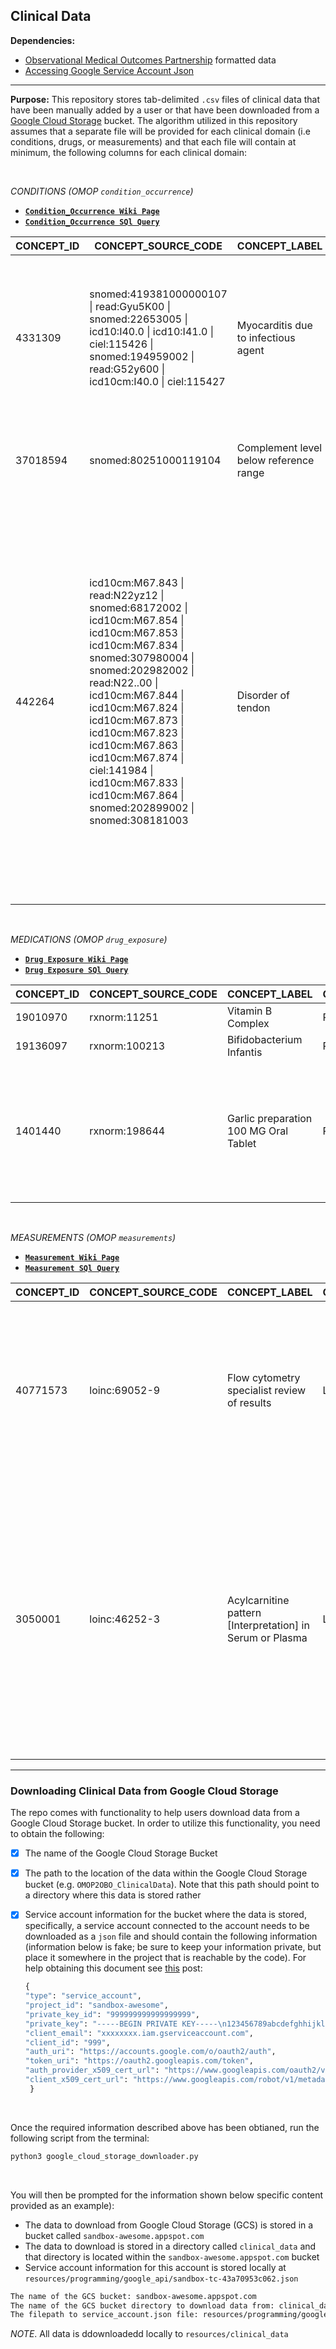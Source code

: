 
## Clinical Data

**Dependencies:**  
- [Observational Medical Outcomes Partnership](https://www.ohdsi.org/data-standardization/the-common-data-model/) formatted data  
- [Accessing Google Service Account Json](https://stackoverflow.com/questions/46287267/how-can-i-get-the-file-service-account-json-for-google-translate-api)  

***

**Purpose:** This repository stores tab-delimited `.csv` files of clinical data that have been manually added by a user or that have been downloaded from a [Google Cloud Storage](https://cloud.google.com/storage) bucket. The algorithm utilized in this repository assumes that a separate file will be provided for each clinical domain (i.e conditions, drugs, or measurements) and that each file will contain at minimum, the following columns for each clinical domain:  
 
<br>

 _CONDITIONS (OMOP `condition_occurrence`)_  
   - **[`Condition_Occurrence Wiki Page`](https://github.com/callahantiff/OMOP2OBO/wiki/Conditions)**  
  - **[`Condition_Occurrence SQl Query`](https://gist.github.com/callahantiff/7b84c1bc063ad162bf5bdf5e578d402f/raw/2c002478192ba376b608bbcb638ce5960a4338a7/OMOPConcepts_ConditionOccurrence.sql)** 
 
CONCEPT_ID | CONCEPT_SOURCE_CODE | CONCEPT_LABEL | CONCEPT_SOURCE_LABEL | CONCEPT_VOCAB | CONCEPT_VOCAB_VERSION | CONCEPT_SYNONYM | ANCESTOR_CONCEPT_ID | ANCESTOR_SOURCE_CODE | ANCESTOR_LABEL | ANCESTOR_VOCAB | ANCESTOR_VOCAB_VERSION
-- | -- | -- | -- | -- | -- | -- | -- | -- | -- | -- | --
4331309 | snomed:419381000000107 \| read:Gyu5K00 \| snomed:22653005 \| icd10:I40.0 \| icd10:I41.0 \| ciel:115426 \| snomed:194959002 \| read:G52y600 \| icd10cm:I40.0 \| ciel:115427 | Myocarditis due to infectious agent | [X]Myocarditis in other infectious and parasitic diseases classified elsewhere \| Infective myocarditis \| Infective Myocarditis \| Myocarditis due to Infectious Agent \| Myocarditis due to infectious agent \| Septic myocarditis NOS \| Myocarditis in bacterial diseases classified elsewhere | Read \| ICD10 \| CIEL \| SNOMED \| ICD10CM | NHS READV2 21.0.0 20160401000001 + DATAMIGRATION_25.0.0_20180403000001 \| 2016 Release \| ICD10CM FY2018 code descriptions \| Openmrs 1.11.0 20150227 \| SnomedCT Release 20180131 | Myocarditis due to infectious agent \| Infective myocarditis \| Myocarditis due to infectious agent (disorder) | 4027384 \| 4027255 \| 4178818 | snomed:128139000 \| snomed:128599005 \| snomed:251052000 | Arthropod-borne disease \| Inflammatory disorder of mediastinum \| Finding by site | MedDRA \| SNOMED | MedDRA version 19.1 \| SnomedCT Release 20180131
37018594 | snomed:80251000119104 | Complement level below reference range | Complement level below reference range | SNOMED | SnomedCT Release 20180131 | Complement level below reference range \| Complement level below reference range (finding) | 36402192 \| 36313966 \| 36303153 | meddra:10061253 \| snomed:404684003 \| meddra:10027428 | Evaluation finding \| Metabolic disorders NEC \| Measurement finding below reference range | MedDRA \| SNOMED | MedDRA version 19.1 \| SnomedCT Release 20180131
442264 | icd10cm:M67.843 \| read:N22yz12 \| snomed:68172002 \| icd10cm:M67.854 \| icd10cm:M67.853 \| icd10cm:M67.834 \| snomed:307980004 \| snomed:202982002 \| read:N22..00 \| icd10cm:M67.844 \| icd10cm:M67.824 \| icd10cm:M67.873 \| icd10cm:M67.823 \| icd10cm:M67.863 \| icd10cm:M67.874 \| ciel:141984 \| icd10cm:M67.833 \| icd10cm:M67.864 \| snomed:202899002 \| snomed:308181003 | Disorder of tendon | Other specified disorders of tendon, right hand \| Other specified disorders of tendon, right elbow \| Other specified disorders of tendon, left hip \| Other specified disorders of tendon, right hip \| Other specified disorders of tendon, left ankle and foot \| Other disorders of the synovium, tendon and bursa \| Other specified disorders of tendon, right wrist \| Other tendon disorder NOS \| Other specified disorders of tendon, left elbow \| Other specified disorders of tendon, right ankle and foot \| Disorder of tendon \| Other specified disorders of tendon, right knee \| Other specified disorders of tendon, left wrist \| Tendon disorder \| Calcification of tendon NOS \| Disorder of Tendon \| Other specified disorders of tendon, left knee \| Other specified disorders of tendon, left hand | ICD10CM \| Read \| SNOMED \| CIEL | ICD10CM FY2018 code descriptions \| NHS READV2 21.0.0 20160401000001 + DATAMIGRATION_25.0.0_20180403000001 \| Openmrs 1.11.0 20150227 \| SnomedCT Release 20180131 | Disorder of tendon (disorder) \| Disorder of tendon \| Tendon disorder | 36503288 \| 36516772 \| 36303153 | meddra:10022891 \| meddra:10061253 \| snomed:123946008 | Connective tissue disorder \| Musculoskeletal finding \| Disorder of body system | MedDRA \| SNOMED | MedDRA version 19.1 \| SnomedCT Release 20180131

<br>

_MEDICATIONS (OMOP `drug_exposure`)_   
  - **[`Drug Exposure Wiki Page`](https://github.com/callahantiff/OMOP2OBO/wiki/Medications)**  
  - **[`Drug Exposure SQl Query`](https://gist.github.com/callahantiff/7b84c1bc063ad162bf5bdf5e578d402f/raw/2c002478192ba376b608bbcb638ce5960a4338a7/OMOPConcepts_DrugExposure.sql)**  

CONCEPT_ID | CONCEPT_SOURCE_CODE | CONCEPT_LABEL | CONCEPT_VOCAB | CONCEPT_VOCAB_VERSION | CONCEPT_SYNONYM | ANCESTOR_CONCEPT_ID | ANCESTOR_SOURCE_CODE | ANCESTOR_LABEL | ANCESTOR_VOCAB | ANCESTOR_VOCAB_VERSION | INGREDIENT_CONCEPT_ID | INGREDIENT_SOURCE_CODE | INGREDIENT_LABEL | INGREDIENT_VOCAB | INGREDIENT_VOCAB_VERSION | INGREDIENT_SYNONYM | INGRED_ANCESTOR_CONCEPT_ID | INGRED_ANCESTOR_SOURCE_CODE | INGRED_ANCESTOR_LABEL | INGRED_ANCESTOR_VOCAB | INGRED_ANCESTOR_VOCAB_VERSION
-- | -- | -- | -- | -- | -- | -- | -- | -- | -- | -- | -- | -- | -- | -- | -- | -- | -- | -- | -- | -- | --
19010970 | rxnorm:11251 | Vitamin B Complex | RxNorm | RxNorm Full 20180507 | Vitamin B Complex | 19010970 | rxnorm:11251 | Vitamin B Complex | RxNorm | RxNorm | 19010970 | rxnorm:11251 | Vitamin B Complex | RxNorm | RxNorm Full 20180507 | Vitamin B Complex | 19010970 | rxnorm:11251 | Vitamin B Complex | RxNorm | RxNorm Full 20180507
19136097 | rxnorm:100213 | Bifidobacterium Infantis | RxNorm | RxNorm Full 20180507 | Bifidobacterium Infantis | 19136097 | rxnorm:100213 | Bifidobacterium Infantis | RxNorm | RxNorm | 19136097 | rxnorm:100213 | Bifidobacterium Infantis | RxNorm | RxNorm Full 20180507 | Bifidobacterium Infantis | 19136097 | rxnorm:100213 | Bifidobacterium Infantis | RxNorm | RxNorm Full 20180507
1401440 | rxnorm:198644 | Garlic preparation 100 MG Oral Tablet | RxNorm | RxNorm Full 20180507 | Garlic preparation 100 MG Oral Tablet | 40047801 \| 1401500 \| 36222902 \| 36217214 \| 1401440 \| 36222903 \| 1401437 \| 36217216 | rxnorm:198644 \| rxnorm:1163938 \| rxnorm:1163937 \| rxnorm:265647 \| rxnorm:375084 \| rxnorm:331973 \| rxnorm:1151133 \| rxnorm:1151131 | Garlic preparation 100 MG \| Pill \| Oral Product \| Garlic preparation 100 MG Oral Tablet \| Garlic preparation Oral Tablet \| Garlic preparation Pill \| Garlic preparation Oral Product \| Garlic preparation | RxNorm | RxNorm | 1401437 | rxnorm:265647 | Garlic preparation | RxNorm | RxNorm Full 20180507 | Garlic preparation | 40047801 \| 36222902 \| 1401500 \| 36217214 \| 1401440 \| 1401437 \| 36222903 \| 36217216 | rxnorm:1163937 \| rxnorm:198644 \| rxnorm:265647 \| rxnorm:1163938 \| rxnorm:375084 \| rxnorm:331973 \| rxnorm:1151131 \| rxnorm:1151133 | Garlic preparation 100 MG \| Oral Product \| Pill \| Garlic preparation Oral Tablet \| Garlic preparation Oral Product \| Garlic preparation 100 MG Oral Tablet \| Garlic preparation \| Garlic preparation Pill | RxNorm | RxNorm Full 20180507

<br>

_MEASUREMENTS (OMOP `measurements`)_  
  - **[`Measurement Wiki Page`](https://github.com/callahantiff/OMOP2OBO/wiki/Laboratory-Tests)**  
  - **[`Measurement SQl Query`](https://gist.github.com/callahantiff/7b84c1bc063ad162bf5bdf5e578d402f/raw/2c002478192ba376b608bbcb638ce5960a4338a7/OMOPConcepts_Measurements.sql)**  

CONCEPT_ID | CONCEPT_SOURCE_CODE | CONCEPT_LABEL | CONCEPT_VOCAB | CONCEPT_VOCAB_VERSION | CONCEPT_SYNONYM | ANCESTOR_CONCEPT_ID | ANCESTOR_SOURCE_CODE | ANCESTOR_LABEL | ANCESTOR_VOCAB | ANCESTOR_VOCAB_VERSION | SCALE | RESULT_TYPE
-- | -- | -- | -- | -- | -- | -- | -- | -- | -- | -- | -- | --
40771573 | loinc:69052-9 | Flow cytometry specialist review of results | LOINC | LOINC 2.64 | Flow cytometry specialist review of results \| Flow cytometry specialist review \| Dynamic \| Impression \| Impression/interpretation of study \| Impressions \| Interp \| Interpretation \| Misc \| Miscellaneous \| Narrative \| Other \| Point in time \| Random \| Report \| To be specified in another part of the message \| Unspecified | 36208195 \| 36206173 \| 40771573 \| 45876017 | loinc:LP248770-2 \| loinc:69052-9 \| loinc:LP29693-6 \| MISC | Laboratory Categories \| Miscellaneous \| Lab terms not yet categorized \| Flow cytometry specialist review of results | LOINC | LOINC 2.64 | NAR | Normal/Low/High
3050001 | loinc:46252-3 | Acylcarnitine pattern [Interpretation] in Serum or Plasma | LOINC | LOINC 2.64 | Acylcarnitine pattern SerPl-Imp \| Acyl carnitine \| Acylcarni \| Chemistry \| Impression \| Impression/interpretation of study \| Impressions \| Interp \| Interpretation \| Nominal \| Pl \| Plasma \| Plsm \| Point in time \| Random \| SerP \| SerPl \| SerPlas \| Serum \| Serum or plasma \| SR \| Acylcarnitine pattern [Interpretation] in Serum or Plasma | 3047123 \| 40785853 \| 40789215 \| 21496441 \| 40792372 \| 36206173 \| 36208195 \| 45876002 \| 40772935 \| 3050001 \| 45876249 \| 40783186 \| 45876033 \| 40794997 \| 40785803 \| 40796128 | loinc:43433-2 \| loinc:LP15318-6 \| loinc:CHEM \| loinc:LP31388-9 \| loinc:LP29693-6 \| loinc:PANEL.CHEM \| loinc:LP71614-9 \| loinc:LP248770-2 \| loinc:LP14482-1 \| loinc:LP32744-2 \| loinc:LP15705-4 \| loinc:46252-3 \| loinc:LP30844-2 \| loinc:PANEL \| loinc:LP14483-9 \| loinc:LP40271-6 | Acylcarnitine panel - Serum or Plasma \| Chemistry \| Order set \| Chemistry, challenge \| Acylcarnitine pattern \| Bld-Ser-Plas \| Carnitine \| Urinalysis \| Acylcarnitine \| Lipids \| Acylcarnitine pattern [Interpretation] in Serum or Plasma \| Acylcarnitine pattern \| Carnitine esters \| Laboratory Categories \| Chemistry order set \| Lab terms not yet categorized | LOINC | LOINC 2.64 | NOM | Normal/Low/High

***  


### Downloading Clinical Data from Google Cloud Storage  
The repo comes with functionality to help users download data from a Google Cloud Storage bucket. In order to utilize this functionality, you need to obtain the following:  
- [x] The name of the Google Cloud Storage Bucket  
- [x] The path to the location of the data within the Google Cloud Storage bucket (e.g. `OMOP2OBO_ClinicalData`). Note that this path should point to a directory where this data is stored rather 
- [x] Service account information for the bucket where the data is stored, specifically, a service account connected to the account needs to be downloaded as a `json` file and should contain the following information (information below is fake; be sure to keep your information private, but place it somewhere in the project that is reachable by the code). For help obtaining this document see [this](https://stackoverflow.com/questions/46287267/how-can-i-get-the-file-service-account-json-for-google-translate-api) post:  

  ```python
  {
  "type": "service_account",
  "project_id": "sandbox-awesome",
  "private_key_id": "999999999999999999",
  "private_key": "-----BEGIN PRIVATE KEY-----\n123456789abcdefghhijklmnopqrstuvwxyz123456789\n-----END PRIVATE KEY-----\n",
  "client_email": "xxxxxxxx.iam.gserviceaccount.com",
  "client_id": "999",
  "auth_uri": "https://accounts.google.com/o/oauth2/auth",
  "token_uri": "https://oauth2.googleapis.com/token",
  "auth_provider_x509_cert_url": "https://www.googleapis.com/oauth2/v1/certs",
  "client_x509_cert_url": "https://www.googleapis.com/robot/v1/metadata/x999/xxxxxxxx.iam.gserviceaccount.com"
   }
  ```
 
 <br>

Once the required information described above has been obtianed, run the following script from the terminal:  
   
```bash
python3 google_cloud_storage_downloader.py 
``` 
   
<br>

You will then be prompted for the information shown below specific content provided as an example):  
- The data to download from Google Cloud Storage (GCS) is stored in a bucket called `sandbox-awesome.appspot.com`  
- The data to download is stored in a directory called `clinical_data` and that directory is located within the `sandbox-awesome.appspot.com` bucket   
- Service account information for this account is stored locally at `resources/programming/google_api/sandbox-tc-43a70953c062.json`
  
```bash
The name of the GCS bucket: sandbox-awesome.appspot.com
The name of the GCS bucket directory to download data from: clinical_data
The filepath to service_account.json file: resources/programming/google_api/sandbox-awesome-99999999.json
 ```
 
_NOTE_. All data is ddownloadedd locally to `resources/clinical_data`
